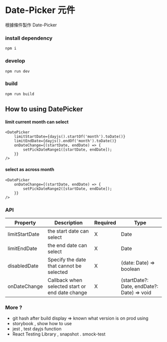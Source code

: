 # Date-Picker 元件

根據條件製作 Date-Picker

### install dependency

```shell
npm i 
```

### develop

```shell
npm run dev
```

### build

```shell
npm run build
```

## How to using DatePicker

#### limit current month can select

```tsx
<DatePicker
    limitStartDate={dayjs().startOf('month').toDate()}
    limitEndDate={dayjs().endOf('month').toDate()}
    onDateChange={(startDate, endDate) => {
        setPickDateRange1([startDate, endDate]);
    }}
/>
```

#### select as across month

```tsx
<DatePicker
    onDateChange={(startDate, endDate) => {
        setPickDateRange2([startDate, endDate]);
    }}
/>
```

### API

| Property       | Description                                     | Required | Type                 |
|----------------|-------------------------------------------------|----------|----------------------|
| limitStartDate | the start date can select                       | X        | Date                 |
| limitEndDate   | the end date can select                         | X        | Date                 |
| disabledDate   | Specify the date that cannot be selected        | X        | (date: Date) => boolean |
| onDateChange   | Callback when selected start or end date change | X        | (startDate?: Date, endDate?: Date) => void |

### More ?

- git hash after build display => known what version is on prod using
- storybook , show how to use
- jest , test dayjs function
- React Testing Library , snapshot . smock-test
